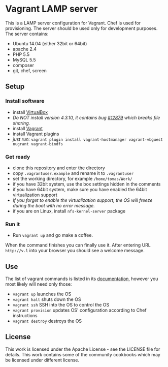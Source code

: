 Vagrant LAMP server
=======================

This is a LAMP server configuration for Vagrant. Chef is used for provisioning. The server should be used only for development purposes. The server contains:

- Ubuntu 14.04 (either 32bit or 64bit)
- apache 2.4
- PHP 5.5
- MySQL 5.5
- composer
- git, chef, screen

## Setup

### Install software

- install [VirtualBox](https://www.virtualbox.org/wiki/Downloads)
 - *Do NOT install version 4.3.10, it contains bug [#12879](https://www.virtualbox.org/ticket/12879) which breaks file sharing.*
- install [Vagrant](http://www.vagrantup.com/downloads.html)
- install Vagrant plugins
 - *just run:* `vagrant plugin install vagrant-hostmanager vagrant-vbguest nugrant vagrant-bindfs`

### Get ready

- clone this repository and enter the directory
- copy `.vagrantuser.example` and rename it to `.vagrantuser`
- set the working directory, for example `/home/tomas/Work/`
- if you have 32bit system, use the box settings hidden in the comments
- if you have 64bit system, make sure you have enabled the 64bit virtualization support
 - *If you forget to enable the virtualization support, the OS will freeze during the boot with no error message.*
- if you are on Linux, install `nfs-kernel-server` package

### Run it

- Run `vagrant up` and go make a coffee.

When the command finishes you can finally use it. After entering URL `http://v.l` into your browser you should see a welcome message.

## Use

The list of vagrant commands is listed in its [documentation](http://docs.vagrantup.com/v2/cli/index.html), however you most likely will need only those:

- `vagrant up` launches the OS
- `vagrant halt` shuts down the OS
- `vagrant ssh` SSH into the OS to control the OS
- `vagrant provision` updates OS' configuration according to Chef instructions
- `vagrant destroy` destroys the OS

## License

This work is licensed under the Apache License - see the LICENSE file for details. This work contains some of the community cookbooks which may be licensed under different license.

